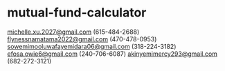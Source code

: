 # mutual-fund-calculator
michelle.xu.2027@gmail.com (615-484-2688)
flynessnamatama2022@gmail.com (470-478-0953)
sowemimooluwafayemidara06@gmail.com (318-224-3182)
efosa.owie6@gmail.com (240-706-6087)
akinyemimercy293@gmail.com (682-272-3121)
